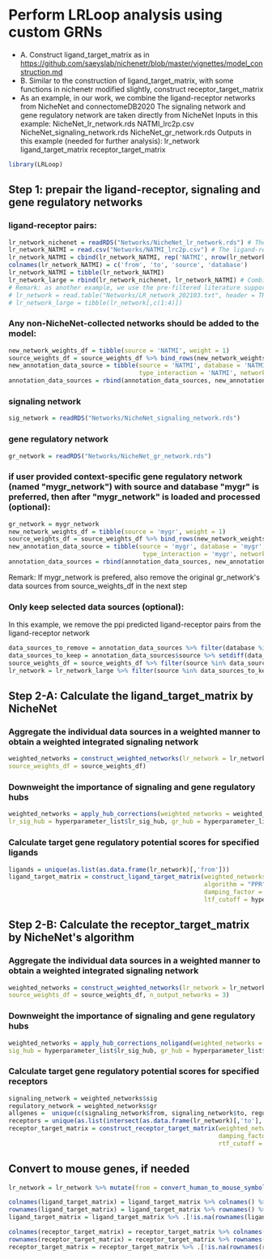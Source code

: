# Perform LRLoop analysis using custom GRNs
 
  - A. Construct ligand_target_matrix as in https://github.com/saeyslab/nichenetr/blob/master/vignettes/model_construction.md
  - B. Similar to the construction of ligand_target_matrix, with some functions in nichenetr modified slightly, construct receptor_target_matrix
  - As an example, in our work, we combine the ligand-receptor networks from NicheNet and connectomeDB2020
  The signaling network and gene regulatory network are taken directly from NicheNet
  Inputs in this example: 
  NicheNet_lr_network.rds
  NATMI_lrc2p.csv
  NicheNet_signaling_network.rds
  NicheNet_gr_network.rds
  Outputs in this example (needed for further analysis):
  lr_network
  ligand_target_matrix
  receptor_target_matrix

``` r
library(LRLoop)
```

## Step 1: prepair the ligand-receptor, signaling and gene regulatory networks

### ligand-receptor pairs:

``` r
lr_network_nichenet = readRDS("Networks/NicheNet_lr_network.rds") # The ligand-receptor network collected in NicheNet
lr_network_NATMI = read.csv("Networks/NATMI_lrc2p.csv") # The ligand-receptor network collected in connectomeDB2020 for NATMI (Network Analysis Toolkit for the Multicellular Interactions)
lr_network_NATMI = cbind(lr_network_NATMI, rep('NATMI', nrow(lr_network_NATMI)), rep('NATMI', nrow(lr_network_NATMI)))
colnames(lr_network_NATMI) = c('from', 'to', 'source', 'database')
lr_network_NATMI = tibble(lr_network_NATMI)
lr_network_large = rbind(lr_network_nichenet, lr_network_NATMI) # Combine the ligand-receptor networks of interest
# Remark: as another example, we use the pre-filtered literature supported lr_network with the ligands and recepros filtered by the annotations in NATMI and CelltalkDB:
# lr_network = read.table("Networks/LR_network_202103.txt", header = TRUE)
# lr_network_large = tibble(lr_network[,c(1:4)])
``` 

### Any non-NicheNet-collected networks should be added to the model:

``` r
new_network_weights_df = tibble(source = 'NATMI', weight = 1)
source_weights_df = source_weights_df %>% bind_rows(new_network_weights_df)
new_annotation_data_source = tibble(source = 'NATMI', database = 'NATMI', type_db = 'NATMI', 
                                    type_interaction = 'NATMI', network = 'ligand_receptor')
annotation_data_sources = rbind(annotation_data_sources, new_annotation_data_source)
```

### signaling network 
``` r
sig_network = readRDS("Networks/NicheNet_signaling_network.rds")
```
### gene regulatory network 
``` r
gr_network = readRDS("Networks/NicheNet_gr_network.rds")
```

### if user provided context-specific gene regulatory network (named "mygr_network") with source and database "mygr" is preferred, then after "mygr_network" is loaded and processed (optional):
``` r
gr_network = mygr_network
new_network_weights_df = tibble(source = 'mygr', weight = 1)
source_weights_df = source_weights_df %>% bind_rows(new_network_weights_df)
new_annotation_data_source = tibble(source = 'mygr', database = 'mygr', type_db = 'mygr', 
                                     type_interaction = 'mygr', network = 'gene_regulatory')
annotation_data_sources = rbind(annotation_data_sources, new_annotation_data_source)
``` 

Remark: If mygr_network is prefered, also remove the original gr_network's data sources from source_weights_df in the next step

### Only keep selected data sources (optional): 
In this example, we remove the ppi predicted ligand-receptor pairs from the ligand-receptor network

``` r
data_sources_to_remove = annotation_data_sources %>% filter(database %in% c("ppi_prediction","ppi_prediction_go")) %>% pull(source)
data_sources_to_keep = annotation_data_sources$source %>% setdiff(data_sources_to_remove) 
source_weights_df = source_weights_df %>% filter(source %in% data_sources_to_keep)
lr_network = lr_network_large %>% filter(source %in% data_sources_to_keep) 
``` 

## Step 2-A: Calculate the ligand_target_matrix by NicheNet

### Aggregate the individual data sources in a weighted manner to obtain a weighted integrated signaling network

``` r
weighted_networks = construct_weighted_networks(lr_network = lr_network, sig_network = sig_network, gr_network = gr_network, 
source_weights_df = source_weights_df)
``` 

### Downweight the importance of signaling and gene regulatory hubs 

``` r
weighted_networks = apply_hub_corrections(weighted_networks = weighted_networks, 
lr_sig_hub = hyperparameter_list$lr_sig_hub, gr_hub = hyperparameter_list$gr_hub)
```


### Calculate target gene regulatory potential scores for specified ligands

``` r
ligands = unique(as.list(as.data.frame(lr_network)[,'from']))
ligand_target_matrix = construct_ligand_target_matrix(weighted_networks = weighted_networks, ligands = ligands, 
                                                      algorithm = "PPR", 
                                                      damping_factor = hyperparameter_list$damping_factor, 
                                                      ltf_cutoff = hyperparameter_list$ltf_cutoff)
```



## Step 2-B: Calculate the receptor_target_matrix by NicheNet's algorithm


### Aggregate the individual data sources in a weighted manner to obtain a weighted integrated signaling network
``` r
weighted_networks = construct_weighted_networks(lr_network = lr_network, sig_network = sig_network, gr_network = gr_network, 
source_weights_df = source_weights_df, n_output_networks = 3)
```
### Downweight the importance of signaling and gene regulatory hubs
``` r
weighted_networks = apply_hub_corrections_noligand(weighted_networks = weighted_networks, 
sig_hub = hyperparameter_list$lr_sig_hub, gr_hub = hyperparameter_list$gr_hub)
```

### Calculate target gene regulatory potential scores for specified receptors
``` r
signaling_network = weighted_networks$sig
regulatory_network = weighted_networks$gr
allgenes =  unique(c(signaling_network$from, signaling_network$to, regulatory_network$from, regulatory_network$to))
receptors = unique(as.list(intersect(as.data.frame(lr_network)[,'to'], allgenes)))
receptor_target_matrix = construct_receptor_target_matrix(weighted_networks = weighted_networks, receptors = receptors, 
                                                          damping_factor = hyperparameter_list$damping_factor, 
                                                          rtf_cutoff = hyperparameter_list$ltf_cutoff)
``` 

## Convert to mouse genes, if needed

``` r
lr_network = lr_network %>% mutate(from = convert_human_to_mouse_symbols(from), to = convert_human_to_mouse_symbols(to)) %>% drop_na()

colnames(ligand_target_matrix) = ligand_target_matrix %>% colnames() %>% convert_human_to_mouse_symbols()
rownames(ligand_target_matrix) = ligand_target_matrix %>% rownames() %>% convert_human_to_mouse_symbols()
ligand_target_matrix = ligand_target_matrix %>% .[!is.na(rownames(ligand_target_matrix)), !is.na(colnames(ligand_target_matrix))]

colnames(receptor_target_matrix) = receptor_target_matrix %>% colnames() %>% convert_human_to_mouse_symbols()
rownames(receptor_target_matrix) = receptor_target_matrix %>% rownames() %>% convert_human_to_mouse_symbols()
receptor_target_matrix = receptor_target_matrix %>% .[!is.na(rownames(receptor_target_matrix)), !is.na(colnames(receptor_target_matrix))]
``` 
